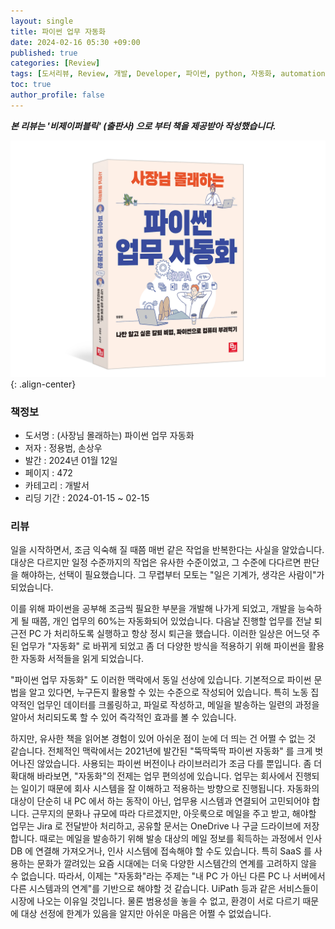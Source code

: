 ```yaml
---
layout: single
title: 파이썬 업무 자동화
date: 2024-02-16 05:30 +09:00
published: true
categories: [Review]
tags: [도서리뷰, Review, 개발, Developer, 파이썬, python, 자동화, automation]
toc: true
author_profile: false
---
```


***본 리뷰는 '비제이퍼블릭' (출판사) 으로 부터 책을 제공받아 작성했습니다.***

![automated_job_using_python](/assets/images/2024-02-16-review-automated-job-using-python.png){: .align-center}

### 책정보
- 도서명 : (사장님 몰래하는) 파이썬 업무 자동화
- 저자 : 정용범, 손상우
- 발간 : 2024년 01월 12일
- 페이지 : 472
- 카테고리 : 개발서
- 리딩 기간 : 2024-01-15 ~ 02-15


### 리뷰

일을 시작하면서, 조금 익숙해 질 때쯤 매번 같은 작업을 반복한다는 사실을 알았습니다. 
대상은 다르지만 일정 수준까지의 작업은 유사한 수준이었고, 그 수준에 다다르면 판단을 해야하는, 선택이 필요했습니다. 
그 무렵부터 모토는 "일은 기계가, 생각은 사람이"가 되었습니다. 

이를 위해 파이썬을 공부해 조금씩 필요한 부분을 개발해 나가게 되었고, 개발을 능숙하게 될 때쯤, 개인 업무의 60%는 자동화되어 있었습니다. 
다음날 진행할 업무를 전날 퇴근전 PC 가 처리하도록 실행하고 항상 정시 퇴근을 했습니다. 
이러한 일상은 어느덧 주된 업무가 "자동화" 로 바뀌게 되었고 좀 더 다양한 방식을 적용하기 위해 파이썬을 활용한 자동화 서적들을 읽게 되었습니다. 

"파이썬 업무 자동화" 도 이러한 맥락에서 동일 선상에 있습니다. 
기본적으로 파이썬 문법을 알고 있다면, 누구든지 활용할 수 있는 수준으로 작성되어 있습니다. 특히 노동 집약적인 업무인 데이터를 크롤링하고, 파일로 작성하고, 메일을 발송하는 일련의 과정을 알아서 처리되도록 할 수 있어 즉각적인 효과를 볼 수 있습니다. 

하지만, 유사한 책을 읽어본 경험이 있어 아쉬운 점이 눈에 더 띄는 건 어쩔 수 없는 것 같습니다. 
전체적인 맥락에서는 2021년에 발간된 "뚝딱뚝딱 파이썬 자동화" 를 크게 벗어나진 않았습니다. 사용되는 파이썬 버전이나 라이브러리가 조금 다를 뿐입니다. 
좀 더 확대해 바라보면, "자동화"의 전제는 업무 편의성에 있습니다. 업무는 회사에서 진행되는 일이기 때문에 회사 시스템을 잘 이해하고 적용하는 방향으로 진행됩니다. 자동화의 대상이 단순히 내 PC 에서 하는 동작이 아닌, 업무용 시스템과 연결되어 고민되어야 합니다. 
근무지의 문화나 규모에 따라 다르겠지만, 아웃룩으로 메일을 주고 받고, 해야할 업무는 Jira 로 전달받아 처리하고, 공유할 문서는 OneDrive 나 구글 드라이브에 저장합니다. 때로는 메일을 발송하기 위해 발송 대상의 메일 정보를 획득하는 과정에서 인사 DB 에 연결해 가져오거나, 인사 시스템에 접속해야 할 수도 있습니다. 특히 SaaS 를 사용하는 문화가 깔려있는 요즘 시대에는 더욱 다양한 시스템간의 연계를 고려하지 않을 수 없습니다. 
따라서, 이제는 "자동화"라는 주제는 "내 PC 가 아닌 다른 PC 나 서버에서 다른 시스템과의 연계"를 기반으로 해야할 것 같습니다. UiPath 등과 같은 서비스들이 시장에 나오는 이유일 것입니다. 
물론 범용성을 놓을 수 없고, 환경이 서로 다르기 때문에 대상 선정에 한계가 있음을 알지만 아쉬운 마음은 어쩔 수 없었습니다. 
